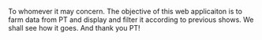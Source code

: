 To whomever it may concern. The objective of this web applicaiton is to farm data from PT and display and filter it according to previous shows. We shall see how it goes. And thank you PT!